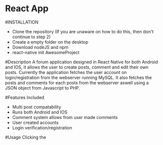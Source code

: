 # React App

#INSTALLATION
  - Clone the repository (If you are unaware on how to do this, then don't continue to step 2)
  - Create a empty folder on the desktop
  - Download nodeJS and npm
  - react-native init AwesomeProject
  
#Description
A forum application designed in React Native for both Android and IOS, it allows the user to create posts, comment and edit their own posts. Currently the application fetches the user account on login/registration from the webserver running MySQL. It also fetches the posts and comments for each posts from the webserver aswell using a JSON object from Javascript to PHP.

#Features Included
  - Multi post compatability
  - Runs both Android and IOS
  - Comment system allows from user made comments
  - User created accounts
  - Login verification/registration

#Usage
Clicking the 
